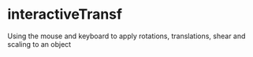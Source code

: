 # interactiveTransf
Using the mouse and keyboard to apply rotations, translations, shear and scaling to an object
